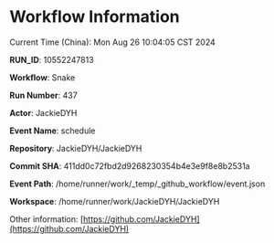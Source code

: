 # Workflow Information

Current Time (China): Mon Aug 26 10:04:05 CST 2024  

**RUN_ID**: 10552247813  

**Workflow**: Snake  

**Run Number**: 437  

**Actor**: JackieDYH  

**Event Name**: schedule  

**Repository**: JackieDYH/JackieDYH  

**Commit SHA**: 411dd0c72fbd2d9268230354b4e3e9f8e8b2531a  

**Event Path**: /home/runner/work/_temp/_github_workflow/event.json  

**Workspace**: /home/runner/work/JackieDYH/JackieDYH  

Other information: [https://github.com/JackieDYH](https://github.com/JackieDYH)
